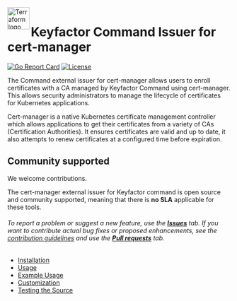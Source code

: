 <a href="https://kubernetes.io">
    <img src="https://raw.githubusercontent.com/cert-manager/cert-manager/d53c0b9270f8cd90d908460d69502694e1838f5f/logo/logo-small.png" alt="Terraform logo" title="K8s" align="left" height="50" />
</a>

# Keyfactor Command Issuer for cert-manager

[![Go Report Card](https://goreportcard.com/badge/github.com/Keyfactor/command-cert-manager-issuer)](https://goreportcard.com/report/github.com/Keyfactor/command-cert-manager-issuer)
[![License](https://img.shields.io/badge/License-Apache%202.0-blue.svg)](https://img.shields.io/badge/License-Apache%202.0-blue.svg)

The Command external issuer for cert-manager allows users to enroll certificates with a CA managed by Keyfactor Command using cert-manager. This allows security administrators to manage the lifecycle of certificates for Kubernetes applications.

Cert-manager is a native Kubernetes certificate management controller which allows applications to get their certificates from a variety of CAs (Certification Authorities). It ensures certificates are valid and up to date, it also attempts to renew certificates at a configured time before expiration.

## Community supported
We welcome contributions.

The cert-manager external issuer for Keyfactor command is open source and community supported, meaning that there is **no SLA** applicable for these tools.

###### To report a problem or suggest a new feature, use the **[Issues](../../issues)** tab. If you want to contribute actual bug fixes or proposed enhancements, see the [contribution guidelines](https://github.com/Keyfactor/command-k8s-csr-signer/blob/main/CONTRIBUTING.md) and use the **[Pull requests](../../pulls)** tab.

* [Installation](docs/install.markdown)
* [Usage](docs/config_usage.markdown)
* [Example Usage](docs/example.markdown)
* [Customization](docs/annotations.markdown)
* [Testing the Source](docs/testing.markdown)

